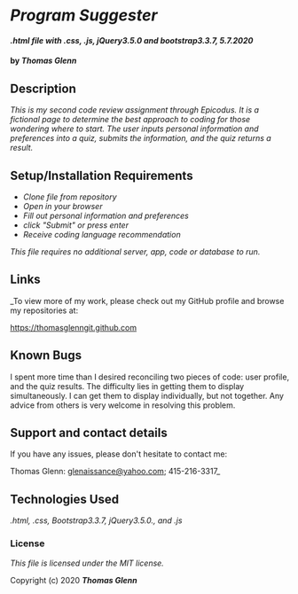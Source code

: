 # _Program Suggester_

#### _.html file with .css, .js, jQuery3.5.0 and bootstrap3.3.7, 5.7.2020_

#### by _**Thomas Glenn**_

## Description

_This is my second code review assignment through <em>Epicodus</em>. It is a fictional page to determine the best approach to coding for those wondering where to start. The user inputs personal information and preferences into a quiz, submits the information, and the quiz returns a result._

## Setup/Installation Requirements

* _Clone file from repository_
* _Open in your browser_
* _Fill out personal information and preferences_
* _click "Submit" or press enter_
* _Receive coding language recommendation_

_This file requires no additional server, app, code or database to run._

## Links

_To view more of my work, please check out my GitHub profile and browse my repositories at:

https://thomasglenngit.github.com

## Known Bugs

I spent more time than I desired reconciling two pieces of code: user profile, and the quiz results. The difficulty lies in getting them to display simultaneously. I can get them to display individually, but not together. Any advice from others is very welcome in resolving this problem.

## Support and contact details

If you have any issues, please don't hesitate to contact me:

Thomas Glenn: glenaissance@yahoo.com; 415-216-3317_

## Technologies Used

_.html, .css, Bootstrap3.3.7, jQuery3.5.0., and .js_

### License

*This file is licensed under the MIT license.*

Copyright (c) 2020 **_Thomas Glenn_**